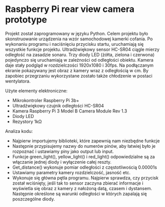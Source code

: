 # Raspberry Pi rear view camera prototype
 Projekt został zaprogramowany w języku Python. Celem projektu było skonstruowanie urządzenia na wzór samochodowej kamerki cofania. Po wykonaniu programu i naciśnięciu przycisku startu, uruchamiają się wszystkie funkcje projektu. Ultradźwiękowy sensor HC-SR04 ciągle mierzy odległość na zasadzie sonaru. Trzy diody LED (żółta, zielona i czerwona) pojedynczo się uruchamiają w zależności od odległości obiektu. Kamera daje stały podgląd w rozdzielczości 1920x1080 i 30fps. Na podłączanym ekranie pokazywany jest obraz z kamery wraz z odległością w cm. By zapobiec przegrzaniu wykorzystane zostało także chłodzenie w postaci wentylatora.

Użyte elementy elektroniczne:
- Mikrokontroler Raspberry Pi 3b+
- Ultradźwiękowy czujnik odległości HC-SR04
- Kamera Raspberry Pi 3 Model B Camera Module Rev 1.3
- Diody LED
- Rezystory 1kΩ

Analiza kodu:
- Najpierw importujemy biblioteki, które zapewnią nam niezbędne funkcje
- Następnie przypisujemy nazwy do numerów pinów, aby łatwiej było je rozpoznać i ustawiamy piny jako output lub input.
- Funkcje green_light(), yellow_light() i red_light() odpowiedzialne są za włączanie jednej diody i wyłączenie całej reszty.
- Get_distance() wykonuje pomiar odległości z częstotliwością 0.00001s
- Ustawiamy parametry kamery rozdzielczość, jasność etc.
- Wykonuje się główna pętla programu. Najpierw sprawdza, czy przycisk został wciśnięty, jeśli tak to sensor zaczyna zbierać informacje i wyświetla się obraz z kamery z nałożoną datą, czasem i dystansem. Następnie określone są warunki odległości w których zapalają się poszczególne diody.
